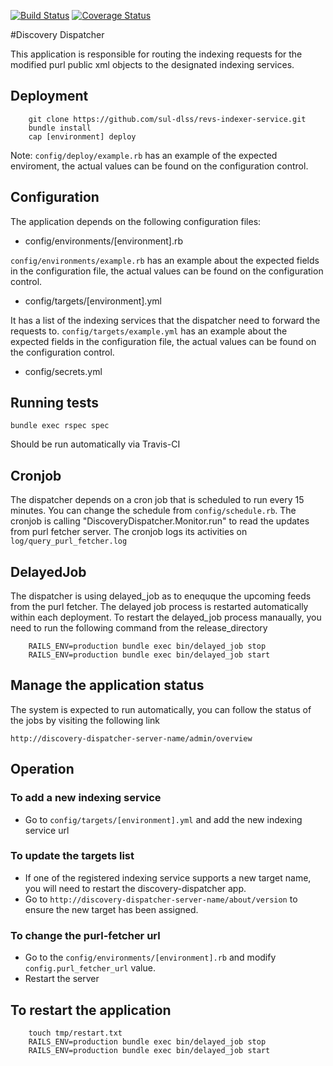 [<img src="https://travis-ci.org/sul-dlss/discovery-dispatcher.svg?branch=master" alt="Build Status" />](https://travis-ci.org/sul-dlss/discovery-dispatcher)
[![Coverage Status](https://coveralls.io/repos/sul-dlss/discovery-dispatcher/badge.svg?branch=master)](https://coveralls.io/r/sul-dlss/discovery-dispatcher?branch=master)

#Discovery Dispatcher

This application is responsible for routing the indexing requests for the modified purl public xml objects to the designated indexing services.

## Deployment

```
	git clone https://github.com/sul-dlss/revs-indexer-service.git
	bundle install
	cap [environment] deploy
```

Note: ```config/deploy/example.rb``` has an example of the expected enviroment, the actual values can be found on the configuration control.

## Configuration
The application depends on the following configuration files:

* config/environments/[environment].rb

```config/environments/example.rb``` has an example about the expected fields in the configuration file, the actual values can be found on the configuration control.

* config/targets/[environment].yml

It has a list of the indexing services that the dispatcher need to forward the requests to. ```config/targets/example.yml``` has an example about the expected fields in the configuration file, the actual values can be found on the configuration control.

* config/secrets.yml

## Running tests

```
bundle exec rspec spec
```

Should be run automatically via Travis-CI

## Cronjob
The dispatcher depends on a cron job that is scheduled to run every 15 minutes. You can change the schedule from ```config/schedule.rb```. The cronjob is calling "DiscoveryDispatcher.Monitor.run" to read the updates from purl fetcher server. The cronjob logs its activities on ```log/query_purl_fetcher.log```

## DelayedJob
The dispatcher is using delayed_job as to enequque the upcoming feeds from the purl fetcher. The delayed job process is restarted automatically within each deployment. To restart the delayed_job process manaually, you need to run the following command from the release_directory

```	
	RAILS_ENV=production bundle exec bin/delayed_job stop
	RAILS_ENV=production bundle exec bin/delayed_job start
```

## Manage the application status
The system is expected to run automatically, you can follow the status of the jobs by visiting the following link

  ``` http://discovery-dispatcher-server-name/admin/overview ```


## Operation

### To add a new indexing service
* Go to ```config/targets/[environment].yml``` and add the new indexing service url

### To update the targets list
* If one of the registered indexing service supports a new target name, you will need to restart the discovery-dispatcher app.
* Go to ```http://discovery-dispatcher-server-name/about/version``` to ensure the new target has been assigned.

### To change the purl-fetcher url
* Go to the ```config/environments/[environment].rb``` and modify ```config.purl_fetcher_url``` value.
* Restart the server

## To restart the application

```	
	touch tmp/restart.txt
	RAILS_ENV=production bundle exec bin/delayed_job stop
	RAILS_ENV=production bundle exec bin/delayed_job start
```
